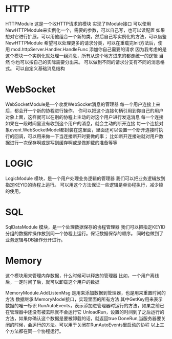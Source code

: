 # HTTP
HTTPModule 这是一个收HTTP请求的模块
实现了IModule接口
可以使用NewHTTPModule来实例化一个，需要的参数，可以自己写，也可以读配置
如果想对它进行扩展，可以用他组合一个新的类，然后自己写实例化的方法，可以借鉴NewHTTPModule
希望可以处理更多的请求分类，可以在重载完Init方法后，使用	mod.httpServer.Handler.HandleFunc 添加你自己需要的请求
因为我考虑的是这个模块一个实例化就处理一组消息，所有从这个地方进来的都走统一的逻辑
当然 你也可以按自己的实际需要分出来。
可以做到不同的请求分支有不同的消息格式。
可以自定义基础消息结构
# WebSocket
WebSocketModule是一个收发WebSocket消息的管理器
每一个用户连接上来后，都会开一个新的协程进行操作。
你可以把这个连接句柄引用到你自己的用户对象上面，这样就可以在别的协程上主动的对这个用户进行发送消息
每一个连接如果在一段时间里没有收到这个用户的消息，就会主动的断开连接
每一个连接对象event.WebSocketModel都封装在这里面，里面还可以设置一个断开连接时执行的回调，可以用来做一下当连接断开时要做的事；
比如断开连接进就对用户数据进行一次保存啊或是写到缓存啊或是做卸载的准备等等

# LOGIC
LogicModule 模块，是一个用户处理业务逻辑的管理器
我们可以把业务逻辑放到指定KEYID的协程上运行。
可以用这个方法保证一些逻辑是单协程执行，减少锁的使用。
# SQL
SqlDataModule 模块，是一个处理数据保存的协程管理器
我们可以把指定KEYID分组的数据库操作放到同一个协程上运行。保证数据保存的顺序。
同时也做到了业务逻辑与DB操作分开进行。
# Memory
这个模块用来管理内存数据，什么时候可以释放的管理器
比如，一个用户离线后，一定时间了后，就可以卸载这个用户的数据

MemoryModule.AddListenMsg
是用来添加数据到管理器，也是用来重置时间的方法
数据继承IMemoryModel接口，实现里面的所有方法
其中GetKey用来表示数据的唯一标识
RunAutoEvents，表示添加进管理器时运行的方法，如果之前已在管理器中还没有被去除就不会运行它
UnloadRun，设置的时间到了之后运行的方法，如果你确认这个数据是要被卸载的话，就返回true
DoneRun,当服务器要关闭的时候，会运行的方法。可以用于关闭在RunAutoEvents里启动的协程
以上三个方法都在同一个协程运行。